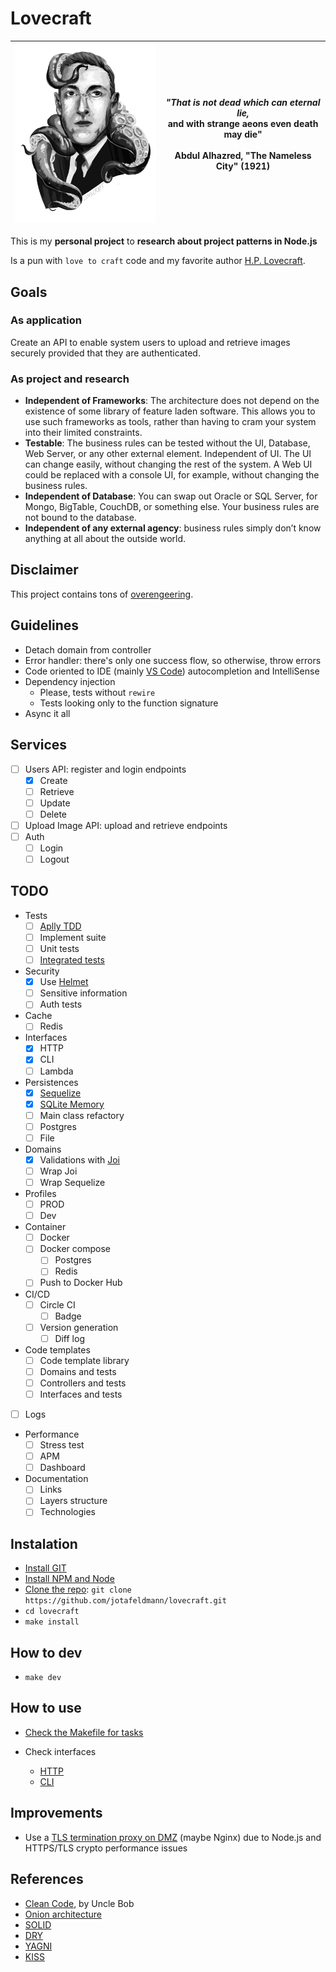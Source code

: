 # Lovecraft

| <img src="docs/lovecraft.png" alt="Lovecraft" width="300" style="display: inline"/> | <i>"That is not dead which can eternal lie,</i> <br> and with strange aeons even death may die" <br><br> Abdul Alhazred, "The Nameless City" (1921) |
| - | - |

This is my **personal project** to **research about project patterns in Node.js**

Is a pun with `love to craft` code and my favorite author [H.P. Lovecraft](https://en.wikipedia.org/wiki/H._P._Lovecraft).

## Goals

### As application

Create an API to enable system users to upload and retrieve images securely provided that they are authenticated.

### As project and research

- **Independent of Frameworks**: The architecture does not depend on the existence of some library of feature laden software. This allows you to use such frameworks as tools, rather than having to cram your system into their limited constraints.
- **Testable**: The business rules can be tested without the UI, Database, Web Server, or any other external element. Independent of UI. The UI can change easily, without changing the rest of the system. A Web UI could be replaced with a console UI, for example, without changing the business rules.
- **Independent of Database**: You can swap out Oracle or SQL Server, for Mongo, BigTable, CouchDB, or something else. Your business rules are not bound to the database.
- **Independent of any external agency**: business rules simply don’t know anything at all about the outside world.

## Disclaimer

This project contains tons of [overengeering](https://en.wikipedia.org/wiki/Overengineering).

## Guidelines

- Detach domain from controller
- Error handler: there's only one success flow, so otherwise, throw errors
- Code oriented to IDE (mainly [VS Code](https://code.visualstudio.com/)) autocompletion and IntelliSense
- Dependency injection
  - Please, tests without `rewire`
  - Tests looking only to the function signature
- Async it all

## Services

-  [ ] Users API: register and login endpoints
   - [x] Create
   - [ ] Retrieve
   - [ ] Update
   - [ ] Delete
-  [ ] Upload Image API: upload and retrieve endpoints
-  [ ] Auth
   - [ ] Login
   - [ ] Logout

## TODO

- Tests
  - [ ] [Aplly TDD](https://en.wikipedia.org/wiki/Test-driven_development)
  - [ ] Implement suite
  - [ ] Unit tests
  - [ ] [Integrated tests](https://www.quora.com/What-is-the-difference-between-integration-tests-and-integrated-tests)
  
- Security
  - [x] Use [Helmet](https://helmetjs.github.io/)
  - [ ] Sensitive information
  - [ ] Auth tests

- Cache
  - [ ] Redis

- Interfaces
  - [x] HTTP
  - [x] CLI
  - [ ] Lambda

- Persistences
  - [x] [Sequelize](https://sequelize.org/)
  - [x] [SQLite Memory](https://www.sqlite.org/inmemorydb.html)
  - [ ] Main class refactory
  - [ ] Postgres
  - [ ] File

- Domains
   - [x] Validations with [Joi](https://github.com/hapijs/joi)
   - [ ] Wrap Joi
   - [ ] Wrap Sequelize

- Profiles
  - [ ] PROD
  - [ ] Dev
 
- Container
  - [ ] Docker
  - [ ] Docker compose
    - [ ] Postgres
    - [ ] Redis
  - [ ] Push to Docker Hub
 
 - CI/CD
   - [ ] Circle CI
     - [ ] Badge
   - [ ] Version generation
     - [ ] Diff log
     
- Code templates
  - [ ] Code template library
  - [ ] Domains and tests
  - [ ] Controllers and tests
  - [ ] Interfaces and tests
 
- [ ] Logs

- Performance
   - [ ] Stress test
   - [ ] APM
   - [ ] Dashboard

- Documentation
  - [ ] Links
  - [ ] Layers structure
  - [ ] Technologies

## Instalation

- [Install GIT](https://git-scm.com/book/en/v2/Getting-Started-Installing-Git)
- [Install NPM and Node](https://nodejs.org/en/download/)
- [Clone the repo](https://help.github.com/en/articles/which-remote-url-should-i-use): `git clone https://github.com/jotafeldmann/lovecraft.git`
- `cd lovecraft`
- `make install`

## How to dev

- `make dev`

## How to use

- [Check the Makefile for tasks](https://github.com/jotafeldmann/lovecraft/blob/master/Makefile)

- Check interfaces
  - [HTTP](./source/app/interfaces/http/README.md)
  - [CLI](./source/app/interfaces/cli/README.md)


## Improvements

- Use a [TLS termination proxy on DMZ](https://en.wikipedia.org/wiki/TLS_termination_proxy) (maybe Nginx) due to Node.js and HTTPS/TLS crypto performance issues

## References

- [Clean Code](https://www.amazon.com.br/Clean-Code-Handbook-Software-Craftsmanship/dp/0132350882), by Uncle Bob
- [Onion architecture](https://www.codeguru.com/csharp/csharp/cs_misc/designtechniques/understanding-onion-architecture.html)
- [SOLID](https://en.wikipedia.org/wiki/SOLID)
- [DRY](https://en.wikipedia.org/wiki/Don%27t_repeat_yourself)
- [YAGNI](https://pt.wikipedia.org/wiki/YAGNI)
- [KISS](https://en.wikipedia.org/wiki/KISS_principle)
